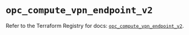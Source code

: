 # `opc_compute_vpn_endpoint_v2`

Refer to the Terraform Registry for docs: [`opc_compute_vpn_endpoint_v2`](https://registry.terraform.io/providers/hashicorp/opc/1.4.1/docs/resources/compute_vpn_endpoint_v2).
